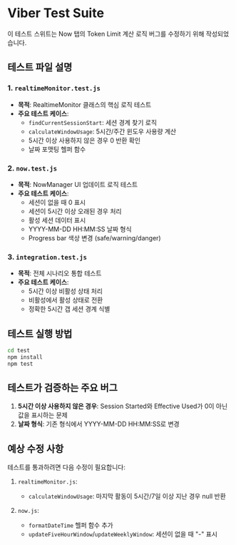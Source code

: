 # Viber Test Suite

이 테스트 스위트는 Now 탭의 Token Limit 계산 로직 버그를 수정하기 위해 작성되었습니다.

## 테스트 파일 설명

### 1. `realtimeMonitor.test.js`
- **목적**: RealtimeMonitor 클래스의 핵심 로직 테스트
- **주요 테스트 케이스**:
  - `findCurrentSessionStart`: 세션 경계 찾기 로직
  - `calculateWindowUsage`: 5시간/주간 윈도우 사용량 계산
  - 5시간 이상 사용하지 않은 경우 0 반환 확인
  - 날짜 포맷팅 헬퍼 함수

### 2. `now.test.js`
- **목적**: NowManager UI 업데이트 로직 테스트
- **주요 테스트 케이스**:
  - 세션이 없을 때 0 표시
  - 세션이 5시간 이상 오래된 경우 처리
  - 활성 세션 데이터 표시
  - YYYY-MM-DD HH:MM:SS 날짜 형식
  - Progress bar 색상 변경 (safe/warning/danger)

### 3. `integration.test.js`
- **목적**: 전체 시나리오 통합 테스트
- **주요 테스트 케이스**:
  - 5시간 이상 비활성 상태 처리
  - 비활성에서 활성 상태로 전환
  - 정확한 5시간 갭 세션 경계 식별

## 테스트 실행 방법

```bash
cd test
npm install
npm test
```

## 테스트가 검증하는 주요 버그

1. **5시간 이상 사용하지 않은 경우**: Session Started와 Effective Used가 0이 아닌 값을 표시하는 문제
2. **날짜 형식**: 기존 형식에서 YYYY-MM-DD HH:MM:SS로 변경

## 예상 수정 사항

테스트를 통과하려면 다음 수정이 필요합니다:

1. `realtimeMonitor.js`:
   - `calculateWindowUsage`: 마지막 활동이 5시간/7일 이상 지난 경우 null 반환
   
2. `now.js`:
   - `formatDateTime` 헬퍼 함수 추가
   - `updateFiveHourWindow`/`updateWeeklyWindow`: 세션이 없을 때 "-" 표시